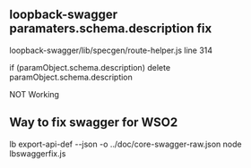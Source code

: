 ## loopback-swagger paramaters.schema.description fix

loopback-swagger/lib/specgen/route-helper.js line 314

if (paramObject.schema.description) delete paramObject.schema.description

NOT Working


## Way to fix swagger for WSO2
lb export-api-def --json -o ../doc/core-swagger-raw.json
node lbswaggerfix.js